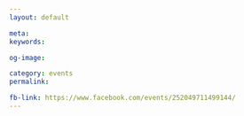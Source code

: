 ```yaml
---
layout: default

meta: 
keywords: 

og-image: 

category: events
permalink: 

fb-link: https://www.facebook.com/events/252049711499144/
---
```


